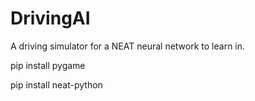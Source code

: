 # DrivingAI
A driving simulator for a NEAT neural network to learn in.


pip install pygame

pip install neat-python